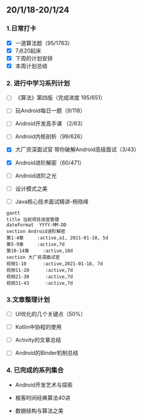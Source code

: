 ##  20/1/18-20/1/24

### 1.日常打卡

- [x] 一道算法题（95/1763） 
- [x] 7点20起床
- [x] 下周的计划安排
- [x] 本周计划总结

### 2. 进行中学习系列计划

- [ ] 《算法》第四版（完成进度 195/651）

- [ ] 玩Android每日一题（9/118）

- [ ] Android开发高手课 （2/63）

- [ ] Android内核剖析（99/626）

- [x] 大厂资深面试官 带你破解Android高级面试（3/43）

- [x] Android进阶解密（60/471）

- [ ] Android进阶之光

- [ ] 设计模式之美

- [ ] Java核心技术面试精讲-杨晓峰

```mermaid
gantt
title 当前项目进度管理
dateFormat  YYYY-MM-DD
section Android进阶解密
第1-4章     :active,a1, 2021-01-18, 5d
第5-9章     :active,7d
第10-14章     :active,10d
section 大厂资深面试官
视频1-10      :active,2021-01-18, 7d
视频11-20      :active,7d
视频21-30      :active,7d
视频31-43      :active,7d
```

### 3.文章整理计划

- [ ] UI优化的几个关键点（50%）

- [ ] Kotlin中协程的使用

- [ ] Activity的文章总结

- [ ] Android的Binder机制总结

### 4. 已完成的系列集合

- Android开发艺术与探索

- 极客时间经典算法40讲

- 数据结构与算法之美

  